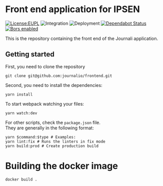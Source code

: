 # Front end application for IPSEN

[![License:EUPL](https://img.shields.io/badge/License-EUPLv.1.2-brightgreen.svg)](https://opensource.org/licenses/EUPL-1.2)
![Integration](https://github.com/journalio/frontend/workflows/web/badge.svg)
![Deployment](https://github.com/journalio/frontend/workflows/Publish%20Api%20Docker%20Image/badge.svg)
[![Dependabot Status](https://api.dependabot.com/badges/status?host=github&repo=journalio/frontend)](https://dependabot.com)
[![Bors enabled](https://bors.tech/images/badge_small.svg)](https://app.bors.tech/repositories/23668)

This is the repository containing the front end of the Journali application.

## Getting started

First, you need to clone the repository

```shell script
git clone git@github.com:journalio/frontend.git
```

Second, you need to install the dependencies:

```shell script
yarn install
```

To start webpack watching your files:

```shell script
yarn watch:dev
```

For other scripts, check the `package.json` file.  
They are generally in the following format:

```shell script
yarn $command:$type # Examples:
yarn lint:fix # Runs the linters in fix mode
yarn build:prod # Create production build
```

# Building the docker image

```shell script
docker build .
```
